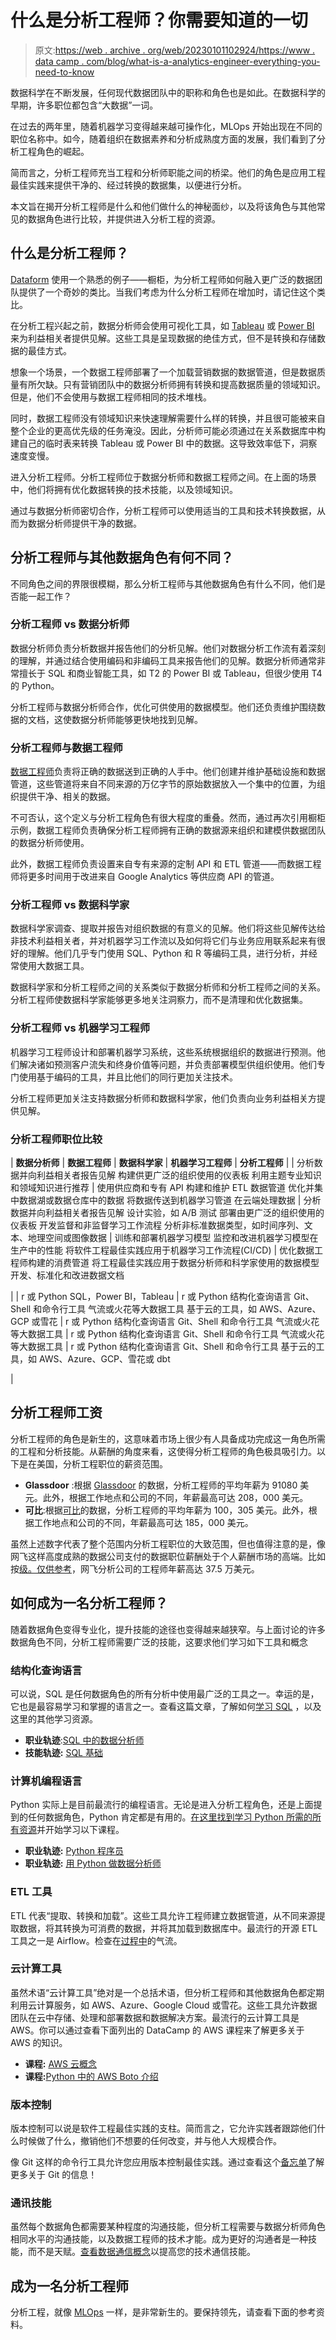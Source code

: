 # 什么是分析工程师？你需要知道的一切

> 原文:[https://web . archive . org/web/20230101102924/https://www . data camp . com/blog/what-is-a-analytics-engineer-everything-you-need-to-know](https://web.archive.org/web/20230101102924/https://www.datacamp.com/blog/what-is-an-analytics-engineer-everything-you-need-to-know)

数据科学在不断发展，任何现代数据团队中的职称和角色也是如此。在数据科学的早期，许多职位都包含“大数据”一词。

在过去的两年里，随着机器学习变得越来越可操作化，MLOps 开始出现在不同的职位名称中。如今，随着组织在数据素养和分析成熟度方面的发展，我们看到了分析工程角色的崛起。

简而言之，分析工程师充当工程和分析师职能之间的桥梁。他们的角色是应用工程最佳实践来提供干净的、经过转换的数据集，以便进行分析。

本文旨在揭开分析工程师是什么和他们做什么的神秘面纱，以及将该角色与其他常见的数据角色进行比较，并提供进入分析工程的资源。

## 什么是分析工程师？

[Dataform](https://web.archive.org/web/20221212135912/https://dataform.co/blog/what-do-analytics-engineers-do) 使用一个熟悉的例子——橱柜，为分析工程师如何融入更广泛的数据团队提供了一个奇妙的类比。当我们考虑为什么分析工程师在增加时，请记住这个类比。

在分析工程兴起之前，数据分析师会使用可视化工具，如 [Tableau](https://web.archive.org/web/20221212135912/https://www.datacamp.com/learn/tableau) 或 [Power BI](https://web.archive.org/web/20221212135912/https://www.datacamp.com/learn/power-bi) 来为利益相关者提供见解。这些工具是呈现数据的绝佳方式，但不是转换和存储数据的最佳方式。

想象一个场景，一个数据工程师部署了一个加载营销数据的数据管道，但是数据质量有所欠缺。只有营销团队中的数据分析师拥有转换和提高数据质量的领域知识。但是，他们不会使用与数据工程师相同的技术堆栈。

同时，数据工程师没有领域知识来快速理解需要什么样的转换，并且很可能被来自整个企业的更高优先级的任务淹没。因此，分析师可能必须通过在关系数据库中构建自己的临时表来转换 Tableau 或 Power BI 中的数据。这导致效率低下，洞察速度变慢。

进入分析工程师。分析工程师位于数据分析师和数据工程师之间。在上面的场景中，他们将拥有优化数据转换的技术技能，以及领域知识。

通过与数据分析师密切合作，分析工程师可以使用适当的工具和技术转换数据，从而为数据分析师提供干净的数据。

## 分析工程师与其他数据角色有何不同？

不同角色之间的界限很模糊，那么分析工程师与其他数据角色有什么不同，他们是否能一起工作？

### 分析工程师 vs 数据分析师

数据分析师负责分析数据并报告他们的分析见解。他们对数据分析工作流有着深刻的理解，并通过结合使用编码和非编码工具来报告他们的见解。数据分析师通常非常擅长于 SQL 和商业智能工具，如 T2 的 Power BI 或 Tableau，但很少使用 T4 的 Python。

分析工程师与数据分析师合作，优化可供使用的数据模型。他们还负责维护围绕数据的文档，这使数据分析师能够更快地找到见解。

### 分析工程师与数据工程师

[数据工程师](https://web.archive.org/web/20221212135912/https://www.datacamp.com/tracks/data-engineer-with-python)负责将正确的数据送到正确的人手中。他们创建并维护基础设施和数据管道，这些管道将来自不同来源的万亿字节的原始数据放入一个集中的位置，为组织提供干净、相关的数据。

不可否认，这个定义与分析工程角色有很大程度的重叠。然而，通过再次引用橱柜示例，数据工程师负责确保分析工程师拥有正确的数据源来组织和建模供数据团队的数据分析师使用。

此外，数据工程师负责设置来自专有来源的定制 API 和 ETL 管道——而数据工程师将更多时间用于改进来自 Google Analytics 等供应商 API 的管道。

### 分析工程师 vs 数据科学家

数据科学家调查、提取并报告对组织数据的有意义的见解。他们将这些见解传达给非技术利益相关者，并对机器学习工作流以及如何将它们与业务应用联系起来有很好的理解。他们几乎专门使用 SQL、Python 和 R 等编码工具，进行分析，并经常使用大数据工具。

数据科学家和分析工程师之间的关系类似于数据分析师和分析工程师之间的关系。分析工程师使数据科学家能够更多地关注洞察力，而不是清理和优化数据集。

### 分析工程师 vs 机器学习工程师

机器学习工程师设计和部署机器学习系统，这些系统根据组织的数据进行预测。他们解决诸如预测客户流失和终身价值等问题，并负责部署模型供组织使用。他们专门使用基于编码的工具，并且比他们的同行更加关注技术。

分析工程师更加关注支持数据分析师和数据科学家，他们负责向业务利益相关方提供见解。

### 分析工程师职位比较

| **数据分析师** | **数据工程师** | **数据科学家** | **机器学习工程师** | **分析工程师** |
| 分析数据并向利益相关者报告见解
构建供更广泛的组织使用的仪表板
利用主题专业知识和领域知识进行推荐 | 使用供应商和专有 API 构建和维护 ETL 数据管道
优化并集中数据湖或数据仓库中的数据
将数据传送到机器学习管道
在云端处理数据 | 分析数据并向利益相关者报告见解
设计实验，如 A/B 测试
部署由更广泛的组织使用的仪表板
开发监督和非监督学习工作流程
分析非标准数据类型，如时间序列、文本、地理空间或图像数据 | 训练和部署机器学习模型
监控和改进机器学习模型在生产中的性能
将软件工程最佳实践应用于机器学习工作流程(CI/CD) | 优化数据工程师构建的消费管道
将工程最佳实践应用于数据分析师和科学家使用的数据模型
开发、标准化和改进数据文档

 |
| r 或 Python
SQL，Power BI，Tableau | r 或 Python
结构化查询语言
Git、Shell 和命令行工具
气流或火花等大数据工具
基于云的工具，如 AWS、Azure、GCP 或雪花 | r 或 Python
结构化查询语言
Git、Shell 和命令行工具
气流或火花等大数据工具 | r 或 Python
结构化查询语言
Git、Shell 和命令行工具
气流或火花等大数据工具 | r 或 Python
结构化查询语言
Git、Shell 和命令行工具
基于云的工具，如 AWS、Azure、GCP、雪花或 dbt

 |

## 分析工程师工资

分析工程师的角色是新生的，这意味着市场上很少有人具备成功完成这一角色所需的工程和分析技能。从薪酬的角度来看，这使得分析工程师的角色极具吸引力。以下是在美国，分析工程职位的薪资范围。

*   **Glassdoor** :根据 [Glassdoor](https://web.archive.org/web/20221212135912/https://www.glassdoor.com/Salaries/us-analytics-engineer-salary-SRCH_IL.0,2_IN1_KO3,21.htm) 的数据，分析工程师的平均年薪为 91080 美元。此外，根据工作地点和公司的不同，年薪最高可达 208，000 美元。
*   **可比**:根据[可比](https://web.archive.org/web/20221212135912/https://www.comparably.com/salaries/salaries-for-analytics-engineer)的数据，分析工程师的平均年薪为 100，305 美元。此外，根据工作地点和公司的不同，年薪最高可达 185，000 美元。

虽然上述数字代表了整个范围内分析工程职位的大致范围，但也值得注意的是，像网飞这样高度成熟的数据公司支付的数据职位薪酬处于个人薪酬市场的高端。比如按[级。仅供参考](https://web.archive.org/web/20221212135912/https://www.levels.fyi/company/Netflix/salaries/Analytics-Engineer)，网飞分析公司的工程师年薪高达 37.5 万美元。

## 如何成为一名分析工程师？

随着数据角色变得专业化，提升技能的途径也变得越来越狭窄。与上面讨论的许多数据角色不同，分析工程师需要广泛的技能，这要求他们学习如下工具和概念

### 结构化查询语言

可以说，SQL 是任何数据角色的所有分析中使用最广泛的工具之一。幸运的是，它也是最容易学习和掌握的语言之一。查看这篇文章，了解如何[学习 SQL](https://web.archive.org/web/20221212135912/https://www.datacamp.com/learn/sql) ，以及这里的其他学习资源。

*   **职业轨迹**:[SQL 中的数据分析师](https://web.archive.org/web/20221212135912/https://www.datacamp.com/tracks/data-analyst-in-sql)
*   **技能轨迹:** [SQL 基础](https://web.archive.org/web/20221212135912/https://www.datacamp.com/tracks/sql-fundamentals)

### 计算机编程语言

Python 实际上是目前最流行的编程语言。无论是进入分析工程角色，还是上面提到的任何数据角色，Python 肯定都是有用的。[在这里找到学习 Python 所需的所有资源](https://web.archive.org/web/20221212135912/https://www.datacamp.com/learn/python)并开始学习以下课程。

*   **职业轨迹:** [Python 程序员](https://web.archive.org/web/20221212135912/https://www.datacamp.com/tracks/python-programmer)
*   **职业轨迹:** [用 Python 做数据分析师](https://web.archive.org/web/20221212135912/https://www.datacamp.com/tracks/data-analyst-with-python)

### ETL 工具

ETL 代表“提取、转换和加载”。这些工具允许工程师建立数据管道，从不同来源提取数据，将其转换为可消费的数据，并将其加载到数据库中。最流行的开源 ETL 工具之一是 Airflow。检查在[过程中](https://web.archive.org/web/20221212135912/https://www.datacamp.com/courses/introduction-to-airflow-in-python)的气流。

### 云计算工具

虽然术语“云计算工具”绝对是一个总括术语，但分析工程师和其他数据角色都定期利用云计算服务，如 AWS、Azure、Google Cloud 或雪花。这些工具允许数据团队在云中存储、处理和部署数据和数据解决方案。最流行的云计算工具是 AWS。你可以通过查看下面列出的 DataCamp 的 AWS 课程来了解更多关于 AWS 的知识。

*   **课程:** [AWS 云概念](https://web.archive.org/web/20221212135912/https://www.datacamp.com/courses/aws-cloud-concepts)
*   **课程:**[Python 中的 AWS Boto 介绍](https://web.archive.org/web/20221212135912/https://www.datacamp.com/courses/introduction-to-aws-boto-in-python)

### 版本控制

版本控制可以说是软件工程最佳实践的支柱。简而言之，它允许实践者跟踪他们什么时候做了什么，撤销他们不想要的任何改变，并与他人大规模合作。

像 Git 这样的命令行工具允许您应用版本控制最佳实践。通过查看这个[备忘单](https://web.archive.org/web/20221212135912/https://www.datacamp.com/cheat-sheet/git-cheat-sheet)了解更多关于 Git 的信息！

### 通讯技能

虽然每个数据角色都需要某种程度的沟通技能，但分析工程需要与数据分析师角色相同水平的沟通技能，以及数据工程师的技术才能。成为更好的沟通者是一种技能，而不是天赋。[查看数据通信概念](https://web.archive.org/web/20221212135912/https://www.datacamp.com/courses/data-communication-concepts)以提高您的技术通信技能。

## 成为一名分析工程师

分析工程，就像 [MLOps](https://web.archive.org/web/20221212135912/https://www.datacamp.com/podcast/operationalizing-machine-learning-with-mlops) 一样，是非常新生的。要保持领先，请查看下面的参考资料。